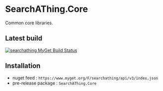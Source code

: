  # SearchAThing.Core

Common core libraries.

## Latest build

[![searchathing MyGet Build Status](https://www.myget.org/BuildSource/Badge/searchathing?identifier=bd434d02-052a-409e-9fd1-7c6b49faacc3)](https://www.myget.org/feed/searchathing/package/nuget/SearchAThing.Core)

## Installation

- nuget feed : `https://www.myget.org/F/searchathing/api/v3/index.json`
- pre-release package : `SearchAThing.Core`

